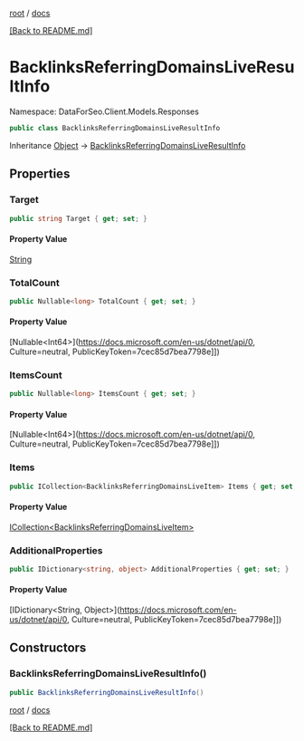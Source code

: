[root](./../ "root") / [docs](./ "docs")

[[Back to README.md]](./../README.md "[Back to README.md]")

# BacklinksReferringDomainsLiveResultInfo

Namespace: DataForSeo.Client.Models.Responses

```csharp
public class BacklinksReferringDomainsLiveResultInfo
```

Inheritance [Object](https://docs.microsoft.com/en-us/dotnet/api/Object) → [BacklinksReferringDomainsLiveResultInfo](./BacklinksReferringDomainsLiveResultInfo.md)

## Properties

### **Target**

```csharp
public string Target { get; set; }
```

#### Property Value

[String](https://docs.microsoft.com/en-us/dotnet/api/String)<br>

### **TotalCount**

```csharp
public Nullable<long> TotalCount { get; set; }
```

#### Property Value

[Nullable&lt;Int64&gt;](https://docs.microsoft.com/en-us/dotnet/api/0, Culture=neutral, PublicKeyToken=7cec85d7bea7798e]])<br>

### **ItemsCount**

```csharp
public Nullable<long> ItemsCount { get; set; }
```

#### Property Value

[Nullable&lt;Int64&gt;](https://docs.microsoft.com/en-us/dotnet/api/0, Culture=neutral, PublicKeyToken=7cec85d7bea7798e]])<br>

### **Items**

```csharp
public ICollection<BacklinksReferringDomainsLiveItem> Items { get; set; }
```

#### Property Value

[ICollection&lt;BacklinksReferringDomainsLiveItem&gt;](./BacklinksReferringDomainsLiveItem.md)<br>

### **AdditionalProperties**

```csharp
public IDictionary<string, object> AdditionalProperties { get; set; }
```

#### Property Value

[IDictionary&lt;String, Object&gt;](https://docs.microsoft.com/en-us/dotnet/api/0, Culture=neutral, PublicKeyToken=7cec85d7bea7798e]])<br>

## Constructors

### **BacklinksReferringDomainsLiveResultInfo()**

```csharp
public BacklinksReferringDomainsLiveResultInfo()
```

[root](./../ "root") / [docs](./ "docs")

[[Back to README.md]](./../README.md "[Back to README.md]")